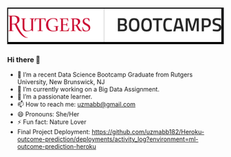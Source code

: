  ![image](https://github.com/uzmabb182/SQL-Challenge/blob/main/RUT.PNG) 
### Hi there 👋                                                                                                                         
- 🔭 I’m a recent Data Science Bootcamp Graduate from Rutgers University, New Brunswick, NJ
- 🌱 I’m currently working on a Big Data Assignment.
- 👯 I’m a passionate learner.
- 📫 How to reach me: uzmabb@gmail.com
- 😄 Pronouns: She/Her
- ⚡ Fun fact: Nature Lover
- Final Project Deployment: https://github.com/uzmabb182/Heroku-outcome-prediction/deployments/activity_log?environment=ml-outcome-prediction-heroku

